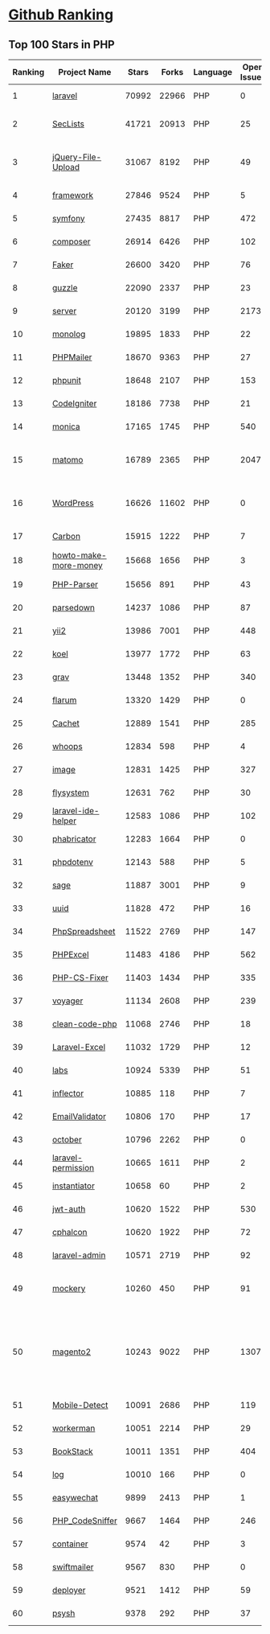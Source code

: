 [Github Ranking](../README.md)
==========

## Top 100 Stars in PHP

| Ranking | Project Name | Stars | Forks | Language | Open Issues | Description | Last Commit |
| ------- | ------------ | ----- | ----- | -------- | ----------- | ----------- | ----------- |
| 1 | [laravel](https://github.com/laravel/laravel) | 70992 | 22966 | PHP | 0 | Laravel is a web application framework with expressive, elegant syntax. We’ve already laid the foundation for your next big idea — freeing you to create without sweating the small things. | 2022-09-16T14:18:23Z |
| 2 | [SecLists](https://github.com/danielmiessler/SecLists) | 41721 | 20913 | PHP | 25 | SecLists is the security tester's companion. It's a collection of multiple types of lists used during security assessments, collected in one place. List types include usernames, passwords, URLs, sensitive data patterns, fuzzing payloads, web shells, and many more. | 2022-09-15T20:45:33Z |
| 3 | [jQuery-File-Upload](https://github.com/blueimp/jQuery-File-Upload) | 31067 | 8192 | PHP | 49 | File Upload widget with multiple file selection, drag&drop support, progress bar, validation and preview images, audio and video for jQuery. Supports cross-domain, chunked and resumable file uploads. Works with any server-side platform (Google App Engine, PHP, Python, Ruby on Rails, Java, etc.) that supports standard HTML form file uploads. | 2021-09-30T11:44:03Z |
| 4 | [framework](https://github.com/laravel/framework) | 27846 | 9524 | PHP | 5 | The Laravel Framework. | 2022-09-17T01:41:16Z |
| 5 | [symfony](https://github.com/symfony/symfony) | 27435 | 8817 | PHP | 472 | The Symfony PHP framework | 2022-09-16T18:59:04Z |
| 6 | [composer](https://github.com/composer/composer) | 26914 | 6426 | PHP | 102 | Dependency Manager for PHP | 2022-09-16T10:48:36Z |
| 7 | [Faker](https://github.com/fzaninotto/Faker) | 26600 | 3420 | PHP | 76 | Faker is a PHP library that generates fake data for you | 2022-07-11T08:30:23Z |
| 8 | [guzzle](https://github.com/guzzle/guzzle) | 22090 | 2337 | PHP | 23 | Guzzle, an extensible PHP HTTP client | 2022-09-06T16:31:18Z |
| 9 | [server](https://github.com/nextcloud/server) | 20120 | 3199 | PHP | 2173 | ☁️ Nextcloud server, a safe home for all your data | 2022-09-17T02:32:39Z |
| 10 | [monolog](https://github.com/Seldaek/monolog) | 19895 | 1833 | PHP | 22 | Sends your logs to files, sockets, inboxes, databases and various web services | 2022-09-16T13:49:29Z |
| 11 | [PHPMailer](https://github.com/PHPMailer/PHPMailer) | 18670 | 9363 | PHP | 27 | The classic email sending library for PHP | 2022-09-12T07:11:44Z |
| 12 | [phpunit](https://github.com/sebastianbergmann/phpunit) | 18648 | 2107 | PHP | 153 | The PHP Unit Testing framework. | 2022-09-15T05:20:12Z |
| 13 | [CodeIgniter](https://github.com/bcit-ci/CodeIgniter) | 18186 | 7738 | PHP | 21 | Open Source PHP Framework (originally from EllisLab) | 2022-09-14T20:37:40Z |
| 14 | [monica](https://github.com/monicahq/monica) | 17165 | 1745 | PHP | 540 | Personal CRM. Remember everything about your friends, family and business relationships. | 2022-09-12T07:05:46Z |
| 15 | [matomo](https://github.com/matomo-org/matomo) | 16789 | 2365 | PHP | 2047 | Liberating Web Analytics. Star us on Github? +1. Matomo is the leading open alternative to Google Analytics that gives you full control over your data. Matomo lets you easily collect data from websites & apps and visualise this data and extract insights. Privacy is built-in. We love Pull Requests!  | 2022-09-16T06:06:05Z |
| 16 | [WordPress](https://github.com/WordPress/WordPress) | 16626 | 11602 | PHP | 0 | WordPress, Git-ified. This repository is just a mirror of the WordPress subversion repository. Please do not send pull requests. Submit pull requests to https://github.com/WordPress/wordpress-develop and patches to https://core.trac.wordpress.org/ instead. | 2022-09-17T00:36:05Z |
| 17 | [Carbon](https://github.com/briannesbitt/Carbon) | 15915 | 1222 | PHP | 7 | A simple PHP API extension for DateTime. | 2022-09-14T09:46:26Z |
| 18 | [howto-make-more-money](https://github.com/easychen/howto-make-more-money) | 15668 | 1656 | PHP | 3 | 程序员如何优雅的挣零花钱，2.0版，升级为小书了。Most of this not work outside China , so no English translate | 2022-06-18T17:00:20Z |
| 19 | [PHP-Parser](https://github.com/nikic/PHP-Parser) | 15656 | 891 | PHP | 43 | A PHP parser written in PHP | 2022-09-13T22:28:44Z |
| 20 | [parsedown](https://github.com/erusev/parsedown) | 14237 | 1086 | PHP | 87 | Better Markdown Parser in PHP | 2022-06-15T20:08:22Z |
| 21 | [yii2](https://github.com/yiisoft/yii2) | 13986 | 7001 | PHP | 448 | Yii 2: The Fast, Secure and Professional PHP Framework | 2022-09-16T20:19:46Z |
| 22 | [koel](https://github.com/koel/koel) | 13977 | 1772 | PHP | 63 | 🐦 A personal music streaming server that works. | 2022-09-16T12:10:19Z |
| 23 | [grav](https://github.com/getgrav/grav) | 13448 | 1352 | PHP | 340 | Modern, Crazy Fast, Ridiculously Easy and Amazingly Powerful Flat-File CMS powered by PHP, Markdown, Twig, and Symfony | 2022-09-13T20:29:03Z |
| 24 | [flarum](https://github.com/flarum/flarum) | 13320 | 1429 | PHP | 0 | Simple forum software for building great communities. | 2022-09-13T09:47:07Z |
| 25 | [Cachet](https://github.com/CachetHQ/Cachet) | 12889 | 1541 | PHP | 285 | 📛 An open source status page system for everyone. | 2022-07-05T14:23:17Z |
| 26 | [whoops](https://github.com/filp/whoops) | 12834 | 598 | PHP | 4 | PHP errors for cool kids  | 2022-07-04T15:35:24Z |
| 27 | [image](https://github.com/Intervention/image) | 12831 | 1425 | PHP | 327 | PHP Image Manipulation | 2022-08-23T18:21:40Z |
| 28 | [flysystem](https://github.com/thephpleague/flysystem) | 12631 | 762 | PHP | 30 | Abstraction for local and remote filesystems | 2022-09-16T21:00:30Z |
| 29 | [laravel-ide-helper](https://github.com/barryvdh/laravel-ide-helper) | 12583 | 1086 | PHP | 102 | Laravel IDE Helper | 2022-09-15T05:50:20Z |
| 30 | [phabricator](https://github.com/phacility/phabricator) | 12283 | 1664 | PHP | 0 | Effective June 1, 2021: Phabricator is no longer actively maintained. | 2022-06-14T17:12:36Z |
| 31 | [phpdotenv](https://github.com/vlucas/phpdotenv) | 12143 | 588 | PHP | 5 | Loads environment variables from `.env` to `getenv()`, `$_ENV` and `$_SERVER` automagically. | 2022-07-06T04:46:37Z |
| 32 | [sage](https://github.com/roots/sage) | 11887 | 3001 | PHP | 9 | WordPress starter theme with Laravel Blade components and templates, Tailwind CSS, and a modern development workflow | 2022-08-11T15:11:09Z |
| 33 | [uuid](https://github.com/ramsey/uuid) | 11828 | 472 | PHP | 16 | A PHP library for generating universally unique identifiers (UUIDs). | 2022-09-16T16:49:41Z |
| 34 | [PhpSpreadsheet](https://github.com/PHPOffice/PhpSpreadsheet) | 11522 | 2769 | PHP | 147 | A pure PHP library for reading and writing spreadsheet files | 2022-09-16T20:52:50Z |
| 35 | [PHPExcel](https://github.com/PHPOffice/PHPExcel) | 11483 | 4186 | PHP | 562 | ARCHIVED | 2019-01-02T01:38:48Z |
| 36 | [PHP-CS-Fixer](https://github.com/FriendsOfPHP/PHP-CS-Fixer) | 11403 | 1434 | PHP | 335 | A tool to automatically fix PHP Coding Standards issues | 2022-09-16T15:37:11Z |
| 37 | [voyager](https://github.com/the-control-group/voyager) | 11134 | 2608 | PHP | 239 | Voyager - The Missing Laravel Admin | 2022-09-16T20:55:26Z |
| 38 | [clean-code-php](https://github.com/jupeter/clean-code-php) | 11068 | 2746 | PHP | 18 | :bathtub: Clean Code concepts adapted for PHP | 2022-09-14T15:32:38Z |
| 39 | [Laravel-Excel](https://github.com/SpartnerNL/Laravel-Excel) | 11032 | 1729 | PHP | 12 | 🚀 Supercharged Excel exports and imports in Laravel | 2022-07-10T08:33:02Z |
| 40 | [labs](https://github.com/docker/labs) | 10924 | 5339 | PHP | 51 | This is a collection of tutorials for learning how to use Docker with various tools. Contributions welcome. | 2022-08-22T03:47:43Z |
| 41 | [inflector](https://github.com/doctrine/inflector) | 10885 | 118 | PHP | 7 | Doctrine Inflector is a small library that can perform string manipulations with regard to uppercase/lowercase and singular/plural forms of words. | 2022-09-08T22:02:48Z |
| 42 | [EmailValidator](https://github.com/egulias/EmailValidator) | 10806 | 170 | PHP | 17 | PHP Email address validator | 2022-09-10T06:15:17Z |
| 43 | [october](https://github.com/octobercms/october) | 10796 | 2262 | PHP | 0 | Self-hosted CMS platform based on the Laravel PHP Framework. | 2022-09-16T05:54:04Z |
| 44 | [laravel-permission](https://github.com/spatie/laravel-permission) | 10665 | 1611 | PHP | 2 | Associate users with roles and permissions | 2022-09-17T01:05:21Z |
| 45 | [instantiator](https://github.com/doctrine/instantiator) | 10658 | 60 | PHP | 2 | None | 2022-05-29T20:57:59Z |
| 46 | [jwt-auth](https://github.com/tymondesigns/jwt-auth) | 10620 | 1522 | PHP | 530 | 🔐 JSON Web Token Authentication for Laravel & Lumen | 2022-07-16T21:53:44Z |
| 47 | [cphalcon](https://github.com/phalcon/cphalcon) | 10620 | 1922 | PHP | 72 | High performance, full-stack PHP framework delivered as a C extension. | 2022-09-15T21:04:11Z |
| 48 | [laravel-admin](https://github.com/z-song/laravel-admin) | 10571 | 2719 | PHP | 92 | Build a full-featured administrative interface in ten minutes | 2022-09-16T13:58:00Z |
| 49 | [mockery](https://github.com/mockery/mockery) | 10260 | 450 | PHP | 91 | Mockery is a simple yet flexible PHP mock object framework for use in unit testing with PHPUnit, PHPSpec or any other testing framework. Its core goal is to offer a test double framework with a succinct API capable of clearly defining all possible object operations and interactions using a human readable Domain Specific Language (DSL). | 2022-09-07T15:33:35Z |
| 50 | [magento2](https://github.com/magento/magento2) | 10243 | 9022 | PHP | 1307 | All Submissions you make to Magento Inc. ("Magento") through GitHub are subject to the following terms and conditions: (1) You grant Magento a perpetual, worldwide, non-exclusive, no charge, royalty free, irrevocable license under your applicable copyrights and patents to reproduce, prepare derivative works of, display, publically perform, sublicense and distribute any feedback, ideas, code, or other information (“Submission") you submit through GitHub. (2) Your Submission is an original work of authorship and you are the owner or are legally entitled to grant the license stated above. (3) You agree to the Contributor License Agreement found here:  https://github.com/magento/magento2/blob/master/CONTRIBUTOR_LICENSE_AGREEMENT.html | 2022-09-16T14:25:54Z |
| 51 | [Mobile-Detect](https://github.com/serbanghita/Mobile-Detect) | 10091 | 2686 | PHP | 119 | Mobile_Detect is a lightweight PHP class for detecting mobile devices (including tablets). It uses the User-Agent string combined with specific HTTP headers to detect the mobile environment. | 2022-05-17T12:13:46Z |
| 52 | [workerman](https://github.com/walkor/workerman) | 10051 | 2214 | PHP | 29 | An asynchronous event driven PHP socket framework. Supports HTTP, Websocket, SSL and other custom protocols. PHP>=7.0. | 2022-09-14T11:23:19Z |
| 53 | [BookStack](https://github.com/BookStackApp/BookStack) | 10011 | 1351 | PHP | 404 | A platform to create documentation/wiki content built with PHP & Laravel | 2022-09-16T21:14:03Z |
| 54 | [log](https://github.com/php-fig/log) | 10010 | 166 | PHP | 0 | None | 2021-07-14T16:46:26Z |
| 55 | [easywechat](https://github.com/w7corp/easywechat) | 9899 | 2413 | PHP | 1 | 📦 一个 PHP 微信 SDK | 2022-09-06T09:05:00Z |
| 56 | [PHP_CodeSniffer](https://github.com/squizlabs/PHP_CodeSniffer) | 9667 | 1464 | PHP | 246 | PHP_CodeSniffer tokenizes PHP files and detects violations of a defined set of coding standards. | 2022-09-15T22:22:51Z |
| 57 | [container](https://github.com/php-fig/container) | 9574 | 42 | PHP | 3 | None | 2022-07-19T17:36:59Z |
| 58 | [swiftmailer](https://github.com/swiftmailer/swiftmailer) | 9567 | 830 | PHP | 0 | Comprehensive mailing tools for PHP | 2021-10-25T07:19:17Z |
| 59 | [deployer](https://github.com/deployphp/deployer) | 9521 | 1412 | PHP | 59 | The PHP deployment tool with support for popular frameworks out of the box | 2022-09-14T10:54:41Z |
| 60 | [psysh](https://github.com/bobthecow/psysh) | 9378 | 292 | PHP | 37 | A REPL for PHP | 2022-09-15T17:57:04Z |

